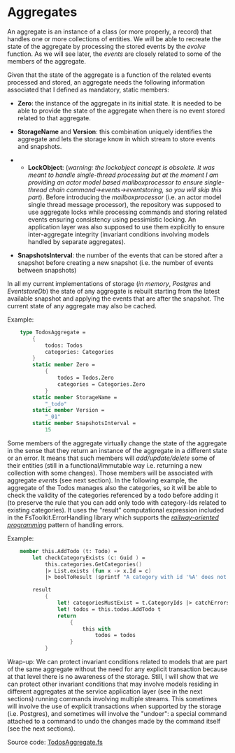 # Aggregates

An aggregate is an instance of a class (or more properly, a record) that handles one or more collections of entities. We will be able to recreate the state of the aggregate by processing the stored events by the  _evolve_ function. As we will see later, the _events_ are closely related to some of the members of the aggregate. 

Given that the state of the aggregate is a function of the related events processed and stored, an aggregate needs the following information associated that I defined as mandatory, static members:

- __Zero__: the instance of the aggregate in its initial state. 
It is needed to be able to provide the state of the aggregate when there is no event stored related to that aggregate.
- __StorageName__ and  __Version__: this combination uniquely identifies the aggregate and lets the storage know in which stream to store events and snapshots.

- - __LockObject__: (_warning: the lockobject concept is obsolete. It was meant to handle single-thread processing but at the moment I am providing an actor model based mailboxprocessor to ensure single-thread chain command->events->eventstoring, so you will skip this part_). Before introducing the _mailboxprocessor_ (i.e. an actor model single thread message processor), the repository was supposed to use aggregate locks while processing commands and storing related events ensuring consistency using pessimistic locking. An application layer was also supposed to use them explicitly to ensure inter-aggregate integrity (invariant conditions involving models handled by separate aggregates).
- __SnapshotsInterval__: the number of the events that can be stored after a snapshot before creating a new snapshot (i.e. the number of events between snapshots)

In all my current implementations of storage  (_in memory_,  _Postgres_ and _EventstoreDb_)  the state of any aggregate is rebuilt starting from the latest available snapshot and applying the events that are after the snapshot. The current state of any aggregate may also be cached.


Example:
```FSharp
    type TodosAggregate =
        {
            todos: Todos
            categories: Categories
        }
        static member Zero =
            {
                todos = Todos.Zero
                categories = Categories.Zero
            }
        static member StorageName =
            "_todo"
        static member Version =
            "_01"
        static member SnapshotsInterval =
            15
```

Some members of the aggregate virtually change the state of the aggregate in the sense that they return an instance of the aggregate in a different state or an error. It means that such members will _add/update/delete_  some of their entities (still in a functional/immutable way i.e. returning a new collection with some changes). Those members will be associated with aggregate _events_ (see next section).
In the following example, the aggregate of the Todos manages also the categories, so it will be able to check the validity of the categories referenced by a todo before adding it (to preserve the rule that you can add only todo with category-Ids related to existing categories).
It uses the "result" computational expression included in the FsToolkit.ErrorHandling library which supports the [_railway-oriented programming_](https://fsharpforfunandprofit.com/rop/) pattern of handling errors.

Example:
```FSharp
    member this.AddTodo (t: Todo) =
        let checkCategoryExists (c: Guid ) =
            this.categories.GetCategories() 
            |> List.exists (fun x -> x.Id = c) 
            |> boolToResult (sprintf "A category with id '%A' does not exist" c)

        result
            {
                let! categoriesMustExist = t.CategoryIds |> catchErrors checkCategoryExists
                let! todos = this.todos.AddTodo t
                return 
                    {
                        this with
                            todos = todos
                    }
            }
```
Wrap-up: We can protect invariant conditions related to models that are part of the same aggregate without the need for any explicit transaction because at that level there is no awareness of the storage. Still, I will show that we can protect other invariant conditions that may involve models residing in different aggregates at the service application layer (see in the next sections) running commands involving multiple streams. This sometimes will involve the use of explicit transactions when supported by the storage (i.e. Postgres), and sometimes will involve the "undoer": a special command attached to a command to undo the changes made by the command itself (see the next sections).

Source code: [TodosAggregate.fs](https://github.com/tonyx/Sharpino/blob/main/Sharpino.Sample/aggregates/Todos/Aggregate.fs)
